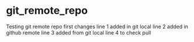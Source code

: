 # git_remote_repo
Testing git remote repo 
first changes
line 1 added in git local
line 2 added in github remote
line 3 added from git local
line 4 to check pull
